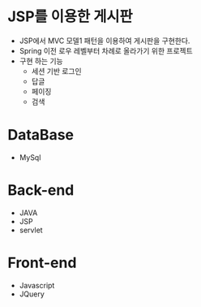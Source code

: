 # JSP를 이용한 게시판
- JSP에서 MVC 모델1 패턴을 이용하여 게시판을 구현한다.
- Spring 이전 로우 레벨부터 차례로 올라가기 위한 프로젝트
- 구현 하는 기능
  - 세션 기반 로그인
  - 답글
  - 페이징
  - 검색

# DataBase
- MySql

# Back-end
- JAVA
- JSP
- servlet

# Front-end
- Javascript
- JQuery
